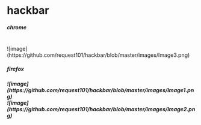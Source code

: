 # hackbar
<h5>chrome</h5>
<br>
![image](https://github.com/request101/hackbar/blob/master/images/Image3.png)
<br>
<h5>firefox<h5>
![image](https://github.com/request101/hackbar/blob/master/images/Image1.png)
  <br>
![image](https://github.com/request101/hackbar/blob/master/images/Image2.png)
